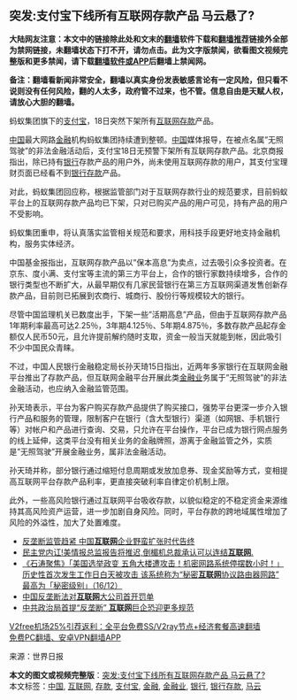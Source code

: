  <h2>突发:支付宝下线所有互联网存款产品 马云悬了?</h2> <p class="notice"><b>大陆网友注意：本文中的链接除此处和文末的<a href="https://github.com/bannedbook/fanqiang" >翻墙</a>软件下载和<a href="https://github.com/killgcd/justmysocks/blob/master/README.md">翻墙推荐</a>链接外全部为禁网链接，未翻墙状态下打不开，请勿点击。此为文字版禁闻，欲看图文视频完整版和更多禁闻，请下载<a href="https://github.com/bannedbook/fanqiang">翻墙软件或APP</a>后翻墙上禁闻网。</p><p>备注：翻墙看新闻非常安全，翻墙以真实身份发表敏感言论有一定风险，但只看不说则没有任何风险，翻的人太多，政府管不过来，也不管。信息自由是天赋人权，请放心大胆的翻墙。</b></p>  <div class="entry"> <p id="conimg">蚂蚁集团旗下的<a href="https://www.bannedbook.org/bnews/tag/%e6%94%af%e4%bb%98%e5%ae%9d/" class="st_tag internal_tag" rel="tag" title="标签 支付宝 下的日志">支付宝</a>，18日突然下架所有<a href="https://www.bannedbook.org/bnews/tag/%e4%ba%92%e8%81%94%e7%bd%91/" class="st_tag internal_tag" rel="tag" title="标签 互联网 下的日志">互联网</a><a href="https://www.bannedbook.org/bnews/tag/%E5%AD%98%E6%AC%BE/" class="st_tag internal_tag" rel="tag" title="标签 存款 下的日志">存款</a>产品。</p> <p><span class='wp_keywordlink_affiliate'><a href="https://www.bannedbook.org/" title="中国" target="_blank">中国</a></span>最大网路<a href="https://www.bannedbook.org/bnews/tag/%E9%87%91%E8%9E%8D/" class="st_tag internal_tag" rel="tag" title="标签 金融 下的日志">金融</a>机构蚂蚁集团持续遭到整顿。<a href="https://www.bannedbook.org/bnews/tag/%E4%B8%AD%E5%9B%BD/" class="st_tag internal_tag" rel="tag" title="标签 中国 下的日志">中国</a>媒体报导，在被点名属&#8221;无照驾驶&#8221;的非法金融活动后，支付宝18日无预警下架所有互联网存款产品。北京商报指出，除已持有<a href="https://www.bannedbook.org/bnews/tag/%e9%93%b6%e8%a1%8c/" class="st_tag internal_tag" rel="tag" title="标签 银行 下的日志">银行</a>存款产品的用户外，尚未使用互联网存款的用户，其支付宝理财页面已经看不到<a href="https://www.bannedbook.org/bnews/tag/%E9%93%B6%E8%A1%8C%E5%AD%98%E6%AC%BE/" class="st_tag internal_tag" rel="tag" title="标签 银行存款 下的日志">银行存款</a>产品。</p> <p>对此，蚂蚁集团回应称，根据监管部门对于互联网存款行业的规范要求，目前蚂蚁平台上的互联网存款产品均已下架，只对已购买产品的用户可见，持有产品的用户不受影响。</p>  <p>蚂蚁集团重申，将认真落实监管相关规范和要求，用科技手段更好地支持金融机构，服务实体经济。</p> <p>中国基金报指出，互联网存款产品以&#8221;保本高息&#8221;为卖点，过去吸引众多投资者。在京东、度小满、支付宝等主流的第三方平台上，合作的银行家数持续增多，合作的银行类型也不断扩大，从最早期仅有几家民营银行在第三方互联网渠道发售创新存款产品，目前则已拓展到农商行、城商行、股份行等规模较大的银行。</p> <p>尽管中国监理机关已数度出手，下架一些&#8221;活期高息&#8221;产品，但由于互联网存款产品1年期利率最高可达2.25％，3年期4.125％、5年期4.875％，多数存款产品起存金额仅人民币50元，且允许提前解约随时支取，资金一般当天就能到帐，因此吸引不少中国民众青睐。</p>  <p>不过，中国人民银行金融稳定局长孙天琦15日指出，近两年多家银行在互联网金融平台推出了存款产品，但互联网金融平台开展此类<a href="https://www.bannedbook.org/bnews/tag/%E9%87%91%E8%9E%8D%E4%B8%9A/" class="st_tag internal_tag" rel="tag" title="标签 金融业 下的日志">金融业</a>务属于&#8221;无照驾驶&#8221;的非法金融活动，也应纳入金融监管范围。</p> <p>孙天琦表示，平台为客户购买存款产品提供了购买接口，强势平台更深一步介入银行产品和服务的管理，限制客户在银行（含大型银行）渠道（如网银、手机银行等）对帐户和产品进行查询、交易，只允许在平台操作，平台已成为银行网点服务的线上延伸，这类平台没有相关业务的金融牌照，游离于金融监管之外，实质是&#8221;无照驾驶&#8221;开展金融业务，属非法金融活动。</p> <p>孙天琦并称，部分银行通过缩短付息周期或发放加息券、现金奖励等方式，变相提高互联网平台存款产品利率，更直接突破利率自律定价机制上限。</p>  <p>此外，一些高风险银行通过互联网平台吸收存款，以貌似稳定的不稳定资金来源维持其高风险资产运营，进一步加剧自身风险。同时，平台存款的跨地域属性增加了风险的外溢性，加大了处置难度。</p> <ul class='op-related-articles' title='相关阅读'> <li><a href='https://www.bannedbook.org/bnews/headline/20201217/1449832.html' target='_blank'>反垄断监管趋紧 中国<b>互联网</b>企业野蛮扩张时代告终</a></li> <li><a href='https://www.bannedbook.org/bnews/bannedvideo/20201217/1449792.html' target='_blank'>民主党内讧!美情报总监报告将推迟,倒楣机总裁承认可以连结<b>互联网</b>.</a></li> <li><a href='https://www.bannedbook.org/bnews/bannedvideo/20201217/1449277.html' target='_blank'>《石涛聚焦》「美国选举政变 五角大楼遭攻击！机密网路系统停摆数小时！」历史性首次发生工作日白天被攻击 该系统称为“秘密<b>互联网</b>协议路由器网路” 最高为「秘密级别」（16/12）</a></li> <li><a href='https://www.bannedbook.org/bnews/headline/20201215/1447737.html' target='_blank'>中国反垄断法对<b>互联网</b>大公司首开罚单</a></li> <li><a href='https://www.bannedbook.org/bnews/finance/20201214/1447198.html' target='_blank'>中共政治局首提“反垄断” <b>互联网</b>巨企恐迎更多规范</a></li> </ul> <p class="texttj"> <a href="https://www.bannedbook.org/forum23/topic22702.html" target="_blank">V2free机场25%引荐返利：全平台免费SS/V2ray节点+经济套餐高速翻墙</a><br/> <a href="https://github.com/bannedbook/fanqiang/wiki/%E7%A6%81%E9%97%BB%E7%BD%91%E5%AE%89%E5%8D%93%E7%BF%BB%E5%A2%99%E6%96%B0%E9%97%BBAPP" target="_blank">免费PC翻墙、安卓VPN翻墙APP</a></p><p> 来源：世界日报 </p><a name='sharetosocial'></a>       <div><b>本文的图文或视频完整版</b>：<a href='https://www.bannedbook.org/bnews/finance/20201218/1450365.html'>突发:支付宝下线所有互联网存款产品 马云悬了?</a></div>  </div><!--END ENTRY--> <div class="postfooter"> <div>本文标签：<a href="https://www.bannedbook.org/bnews/tag/%E4%B8%AD%E5%9B%BD/" rel="tag">中国</a>, <a href="https://www.bannedbook.org/bnews/tag/%e4%ba%92%e8%81%94%e7%bd%91/" rel="tag">互联网</a>, <a href="https://www.bannedbook.org/bnews/tag/%E5%AD%98%E6%AC%BE/" rel="tag">存款</a>, <a href="https://www.bannedbook.org/bnews/tag/%e6%94%af%e4%bb%98%e5%ae%9d/" rel="tag">支付宝</a>, <a href="https://www.bannedbook.org/bnews/tag/%E9%87%91%E8%9E%8D/" rel="tag">金融</a>, <a href="https://www.bannedbook.org/bnews/tag/%E9%87%91%E8%9E%8D%E4%B8%9A/" rel="tag">金融业</a>, <a href="https://www.bannedbook.org/bnews/tag/%e9%93%b6%e8%a1%8c/" rel="tag">银行</a>, <a href="https://www.bannedbook.org/bnews/tag/%E9%93%B6%E8%A1%8C%E5%AD%98%E6%AC%BE/" rel="tag">银行存款</a>, <a href="https://www.bannedbook.org/bnews/tag/%e9%a9%ac%e4%ba%91/" rel="tag">马云</a></div>  </div><!--END POSTFOOTER--> 
